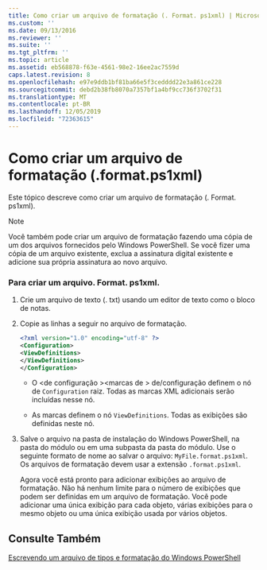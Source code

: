 ```yaml
---
title: Como criar um arquivo de formatação (. Format. ps1xml) | Microsoft Docs
ms.custom: ''
ms.date: 09/13/2016
ms.reviewer: ''
ms.suite: ''
ms.tgt_pltfrm: ''
ms.topic: article
ms.assetid: eb568878-f63e-4561-98e2-16ee2ac7559d
caps.latest.revision: 8
ms.openlocfilehash: e97e9ddb1bf81ba66e5f3cedddd22e3a861ce228
ms.sourcegitcommit: debd2b38fb8070a7357bf1a4bf9cc736f3702f31
ms.translationtype: MT
ms.contentlocale: pt-BR
ms.lasthandoff: 12/05/2019
ms.locfileid: "72363615"
---
```

# <a name="how-to-create-a-formatting-file-formatps1xml"></a>Como criar um arquivo de formatação (.format.ps1xml)

Este tópico descreve como criar um arquivo de formatação (. Format. ps1xml).

> [!NOTE]
> Você também pode criar um arquivo de formatação fazendo uma cópia de um dos arquivos fornecidos pelo Windows PowerShell. Se você fizer uma cópia de um arquivo existente, exclua a assinatura digital existente e adicione sua própria assinatura ao novo arquivo.

### <a name="to-create-a-formatps1xml-file"></a>Para criar um arquivo. Format. ps1xml.

1. Crie um arquivo de texto (. txt) usando um editor de texto como o bloco de notas.

2. Copie as linhas a seguir no arquivo de formatação.

   ```xml
   <?xml version="1.0" encoding="utf-8" ?>
   <Configuration>
   <ViewDefinitions>
   </ViewDefinitions>
   </Configuration>
   ```

   - O \<de configuração >\<marcas de > de/configuração definem o nó de `Configuration` raiz. Todas as marcas XML adicionais serão incluídas nesse nó.

   - As <ViewDefinitions></ViewDefinitions> marcas definem o nó `ViewDefinitions`. Todas as exibições são definidas neste nó.

3. Salve o arquivo na pasta de instalação do Windows PowerShell, na pasta do módulo ou em uma subpasta da pasta do módulo. Use o seguinte formato de nome ao salvar o arquivo: `MyFile.format.ps1xml`. Os arquivos de formatação devem usar a extensão `.format.ps1xml`.

   Agora você está pronto para adicionar exibições ao arquivo de formatação. Não há nenhum limite para o número de exibições que podem ser definidas em um arquivo de formatação. Você pode adicionar uma única exibição para cada objeto, várias exibições para o mesmo objeto ou uma única exibição usada por vários objetos.

## <a name="see-also"></a>Consulte Também

[Escrevendo um arquivo de tipos e formatação do Windows PowerShell](./writing-a-powershell-formatting-file.md)
